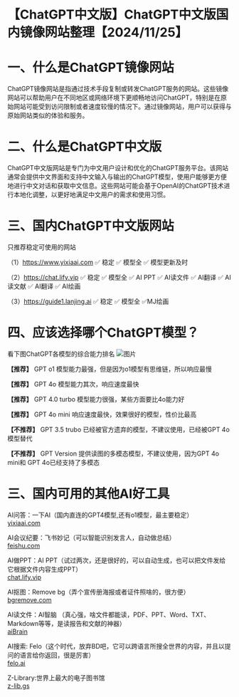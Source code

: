 # 【ChatGPT中文版】ChatGPT中文版国内镜像网站整理【2024/11/25】

# 一、什么是ChatGPT镜像网站
ChatGPT镜像网站是指通过技术手段复制或转发ChatGPT服务的网站。这些镜像网站可以帮助用户在不同地区或网络环境下更顺畅地访问ChatGPT，特别是在原始网站可能受到访问限制或者速度较慢的情况下。通过镜像网站，用户可以获得与原始网站类似的体验和服务。

# 二、什么是ChatGPT中文版
ChatGPT中文版网站是专门为中文用户设计和优化的ChatGPT服务平台。该网站通常会提供中文界面和支持中文输入与输出的ChatGPT模型，使用户能够更方便地进行中文对话和获取中文信息。这些网站可能会基于OpenAI的ChatGPT技术进行本地化调整，以更好地满足中文用户的需求和使用习惯。

# 三、国内ChatGPT中文版网站

只推荐稳定可使用的网站

（1）https://www.yixiaai.com ✅ 稳定 ✅ 模型全 ✅ 模型更新及时

（2）https://chat.lify.vip ✅ 稳定 ✅ 模型全 ✅ AI PPT ✅ AI读文件 ✅ AI翻译 ✅ AI读文献 ✅ AI翻译 ✅ AI绘画

（3）https://guide1.lanjing.ai ✅ 稳定 ✅ 模型全 ✅MJ绘画 

# 四、应该选择哪个ChatGPT模型？
看下图ChatGPT各模型的综合能力排名
![图片](https://github.com/user-attachments/assets/a2f69cf9-10b0-4f97-8078-f8f893d2c7b4)

**【推荐】**  GPT o1 模型能力最强，但是因为o1模型有思维链，所以响应最慢

**【推荐】**  GPT 4o 模型能力其次，响应速度最快

**【推荐】**  GPT 4.0 turbo 模型能力很强，某些方面要比4o能力好

**【推荐】**  GPT 4o mini 响应速度最快，效果很好的模型，性价比最高

**【不推荐】**  GPT 3.5 trubo 已经被官方遗弃的模型，不建议使用，已经被GPT 4o模型替代

**【不推荐】**  GPT Version 提供读图的多模态模型，不建议使用，因为GPT 4o mini和 GPT 4o已经支持了多模态


# 三、国内可用的其他AI好工具

AI问答：一下AI（国内直连的GPT4模型,还有o1模型，最主要稳定）<br>
[yixiaai.com](www.yixiaai.com)

AI会议纪要：飞书妙记（可以智能识别发言人，自动做总结）<br>
[feishu.com](https://www.feishu.cn/product/minutes)

AI做PPT：AI PPT（试过两次，还是很好的，可以自动生成，也可以把文件发给它根据文件内容生成PPT）<br>
[chat.lify.vip](https://chat.lify.vip/aippt)

AI抠图：Remove bg（弄个宣传册海报或者证件照啥的，很方便）<br>
[bgremove.com](https://bgremove.com/zh)

AI读文件：AI智脑 （真心强，啥文件都能读，PDF、PPT、Word、TXT、Markdown等等，是读报告和文献的神器）<br>
[aiBrain](https://chat.lify.vip)

AI搜索: Felo（这个时代，放弃BD吧，它可以跨语言所搜全世界的内容，并且以提问的语言给你返回，很是厉害）<br>
[felo.ai](https://felo.ai/search)

Z-Library:世界上最大的电子图书馆<br>
[z-lib.gs](https://yixiaai.cn/sites/166.html)


